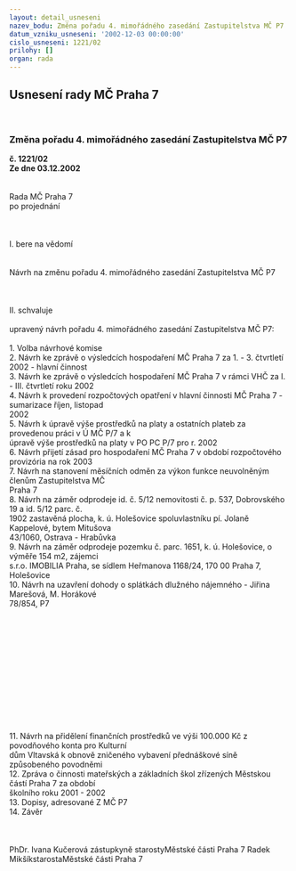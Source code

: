 ```yaml
---
layout: detail_usneseni
nazev_bodu: Změna pořadu 4. mimořádného zasedání Zastupitelstva MČ P7
datum_vzniku_usneseni: '2002-12-03 00:00:00'
cislo_usneseni: 1221/02
prilohy: []
organ: rada
---
```

<div id="ucUsn_pList" class="usn">
	<span><h2>Usnesení rady MČ Praha 7 </h2>
<br></span><div class="standBody">
<span><h3>Změna pořadu 4. mimořádného zasedání Zastupitelstva MČ P7</h3></span><div class="center">
		<strong>č. 1221/02</strong><br>
	</div>
<div class="center">
		<strong>Ze dne 03.12.2002</strong><br><br>
	</div>
<br>Rada MČ Praha 7<br>po projednání<br><br><br><br>I.	bere na vědomí<br><br> <br>Návrh na změnu pořadu 4. mimořádného zasedání Zastupitelstva MČ P7<br><br><br><br>II.	schvaluje <br><br>upravený návrh pořadu  4. mimořádného zasedání Zastupitelstva MČ P7:<br><br>1.   Volba návrhové komise<br>2.   Návrh ke zprávě o výsledcích hospodaření MČ Praha 7 za 1. - 3. čtvrtletí 2002 - hlavní činnost<br>3.   Návrh ke zprávě o výsledcích hospodaření MČ Praha 7 v rámci VHČ za I. - III. čtvrtletí roku 2002<br>4.   Návrh k provedení rozpočtových opatření v hlavní činnosti MČ Praha 7 - sumarizace říjen, listopad <br>      2002<br>5.   Návrh k úpravě výše prostředků na platy a ostatních plateb za provedenou práci v Ú MČ P/7 a k    <br>      úpravě výše prostředků na platy v PO PC P/7 pro r. 2002<br>6.   Návrh přijetí zásad pro hospodaření MČ Praha 7 v období rozpočtového provizória na rok 2003<br>7.   Návrh na stanovení měsíčních odměn za výkon funkce neuvolněným členům Zastupitelstva MČ <br>      Praha 7<br>8.   Návrh na záměr odprodeje id. č. 5/12 nemovitosti č. p. 537, Dobrovského 19 a id. 5/12 parc. č. <br>      1902 zastavěná plocha, k. ú. Holešovice spoluvlastníku pí. Jolaně Kappelové, bytem Mitušova <br>       43/1060, Ostrava - Hrabůvka<br>9.   Návrh na záměr odprodeje pozemku č. parc. 1651, k. ú. Holešovice, o výměře 154 m2, zájemci <br>       s.r.o. IMOBILIA Praha, se sídlem Heřmanova 1168/24, 170 00   Praha 7, Holešovice<br>10. Návrh na uzavření dohody o splátkách dlužného nájemného - Jiřina Marešová, M. Horákové  <br>      78/854, P7    <br><br><br><br><br><br><br><br><br><br><br><br><br><br>11. Návrh na přidělení finančních prostředků ve výši 100.000 Kč z povodňového konta pro Kulturní <br>      dům Vltavská k obnově zničeného vybavení přednáškové síně způsobeného povodněmi<br>12. Zpráva o činnosti mateřských a základních škol zřízených Městskou částí Praha 7 za období <br>      školního roku 2001 - 2002<br>13. Dopisy, adresované Z MČ P7<br>14. Závěr <br><br><br>	<br>PhDr. Ivana Kučerová zástupkyně starostyMěstské části Praha 7	Radek MikšíkstarostaMěstské části Praha 7<br>	<br><br>
</div>
</div>